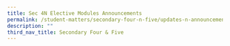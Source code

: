 ```yaml
---
title: Sec 4N Elective Modules Announcements
permalink: /student-matters/secondary-four-n-five/updates-n-announcements/sec-4n-elective-modules/
description: ""
third_nav_title: Secondary Four & Five
---
```

